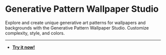 # Generative Pattern Wallpaper Studio

Explore and create unique generative art patterns for wallpapers and backgrounds with the Generative Pattern Wallpaper Studio. Customize complexity, style, and colors.

---

* **[Try it now!](https://pirillo.com/arcade/pattern-wallpaper.html)**
